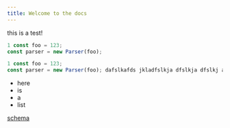 ```yaml
---
title: Welcome to the docs
---
```


this is a test!

```js title="foo.js" {1}
1 const foo = 123;
const parser = new Parser(foo);
```

```js title="foo.js" {1} showLineNumbers=false
1 const foo = 123;
const parser = new Parser(foo); dafslkafds jkladfslkja dfslkja dfslkj adsflkj dafslkj adfskljadfslkj
```

- here
- is
- a
- list

[schema](/schema)
